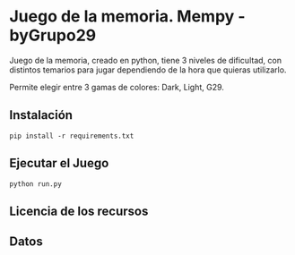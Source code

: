 # Juego de la memoria. Mempy -byGrupo29

Juego de la memoria, creado en python, tiene 3 niveles de dificultad, con distintos temarios para jugar dependiendo de la hora que quieras utilizarlo.

Permite elegir entre 3 gamas de colores: Dark, Light, G29.

## Instalación

```
pip install -r requirements.txt
```


## Ejecutar el Juego

```
python run.py
```

## Licencia de los recursos


## Datos


